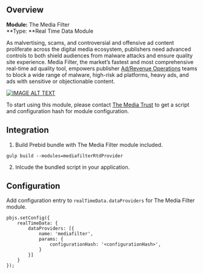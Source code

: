 ## Overview

**Module:** The Media Filter  
**Type: **Real Time Data Module  

As malvertising, scams, and controversial and offensive ad content proliferate across the digital media ecosystem, publishers need advanced controls to both shield audiences from malware attacks and ensure quality site experience. Media Filter, the market’s fastest and most comprehensive real-time ad quality tool, empowers publisher [Ad/Revenue Operations](https://mediatrust.com/who-we-help/adrevenue-operations/ "Ad/Revenue Operations") teams to block a wide range of malware, high-risk ad platforms, heavy ads, and ads with sensitive or objectionable content.

[![IMAGE ALT TEXT](http://img.youtube.com/vi/VBHRiirge7s/0.jpg)](http://www.youtube.com/watch?v=VBHRiirge7s "Publishers' Ultimate Avenger: Media Filter")

To start using this module, please contact [The Media Trust](https://mediatrust.com/how-we-help/media-filter/ "The Media Trust") to get a script and configuration hash for module configuration.

## Integration 

1. Build Prebid bundle with The Media Filter module included.  

```
gulp build --modules=mediafilterRtdProvider
```

2. Inlcude the bundled script in your application.

## Configuration

Add configuration entry to `realTimeData.dataProviders` for The Media Filter module.

```
pbjs.setConfig({
    realTimeData: {
        dataProviders: [{
            name: 'mediafilter',
            params: {
                configurationHash: '<configurationHash>',
            }
        }]
    }
});
```
